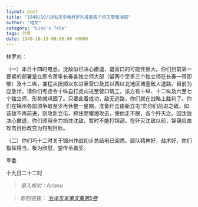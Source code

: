 ```yaml
---
layout: post
title: "1948/10/19毛泽东电林罗刘准备各个歼灭廖耀湘部"
author: "电文"
category: "Liao's Tele"
tags: 分类
date: 1948-10-19 00:00:00 +0000
---
```

林罗刘：

（一）本日十四时电悉。沈敌似已决心撤退，退营口的可能性很大。你们目前第一要紧的部署是立即令萧率长春各独立师大部（留两个至多三个独立师在长春一带即够）及十二纵，兼程从抚顺以东进至营口及其以西以北地区堵塞敌人退路。目前为应急计，请你们考虑令十纵自打虎山进至营口筑工，该方有十纵、十二纵及六至七个独立师，形势就巩固了。只要此着成功，敌无逃路，你们就在战略上胜利了。你们在锦州各部须争取至少再休整一星期，准备歼击由新立屯“向你们前进之敌。如该敌不再前进，则攻新立屯，抓住廖耀湘攻击，使他走不脱，各个歼灭之。因沈敌决心撤退，你们须用全力抓住沈敌，暂时不能打锦葫。在歼灭沈敌以前，锦葫应由攻击目标改变为钳制目标。

（二）你们巧十二时关于锦州作战初步总结电已阅悉。部队精神好，战术好，你们指挥得当，极为欣慰，望传令嘉奖。

军委

十九日二十二时

> *录入校对：Ariana*


> 原档链接： [*毛泽东军事文集第5卷*](https://www.modernhistory.org.cn/#/Detailedreading?fileCode=0001_ts_31027578&treeId=188023779&uniqTag&dirCode=e21a6230329943309f9367c8fbeb1ffa&bzId&qkTitle&imageUrl=https%3A%2F%2Fiiif.modernhistory.org.cn%2Fiiif%2F2%2F0001_ts_31027578%252F0001_ts_31027578_00130.jpg&contUrl=https%3A%2F%2Fkrwxk-prod.oss-cn-beijing.aliyuncs.com%2F0001_ts_31027578%2F0001_ts_31027578.json)
